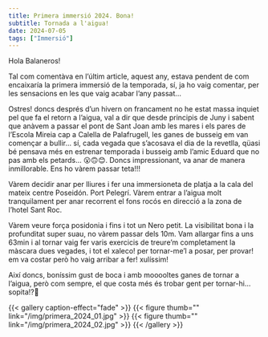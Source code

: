 ```yaml
---
title: Primera immersió 2024. Bona!
subtitle: Tornada a l'aigua!
date: 2024-07-05
tags: ["Immersió"]
---
```


Hola Balaneros!

Tal com comentàva en l’últim article, aquest any, estava pendent de com encaixaría la primera immersió de la temporada, sí, ja ho vaig comentar, per les sensacions en les que vaig acabar l’any passat…

Ostres! doncs després d’un hivern on francament no he estat massa inquiet pel que fa el retorn a l’aigua, val a dir que desde principis de Juny i sabent que anàvem a passar el pont de Sant Joan amb les mares i els pares de l’Escola Mireia cap a Calella de Palafrugell, les ganes de busseig em van començar a bullir… sí, cada vegada que s’acosava el dia de la revetlla, qüasi bé pensava més en estrenar temporada i busseig amb l’amic Eduard que no pas amb els petards… 😮🙃😊. Doncs impressionant, va anar de manera inmillorable. Ens ho vàrem passar teta!!!

Vàrem decidir anar per lliures i fer una immersioneta de platja a la cala del mateix centre Poseidón. Port Pelegrí. Vàrem entrar a l’aigua molt tranquilament per anar recorrent el fons rocós en direcció a la zona de l’hotel Sant Roc.

Vàrem veure força posidonia i fins i tot un Nero petit. La visibilitat bona i la profunditat super suau, no vàrem passar dels 10m. Vam allargar fins a uns 63min i al tornar vaig fer varis exercicis de treure’m completament la màscara dues vegades, i tot el xaleco! per tornar-me’l a posar, per provar! em va costar però ho vaig arribar a fer! xulíssim!

Així doncs, boníssim gust de boca i amb mooooltes ganes de tornar a l’aigua, però com sempre, el que costa més és trobar gent per tornar-hi… sopita!?🤗

{{< gallery caption-effect="fade" >}}
 {{< figure thumb="" link="/img/primera_2024_01.jpg" >}}
 {{< figure thumb="" link="/img/primera_2024_02.jpg" >}}
{{< /gallery >}}
